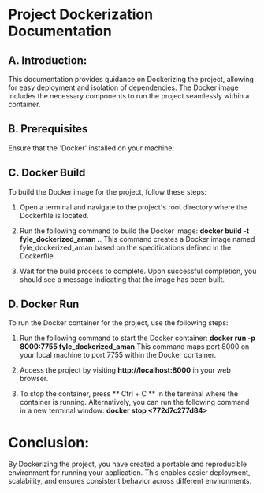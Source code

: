 # Project Dockerization Documentation


## A. Introduction:
This documentation provides guidance on Dockerizing the project, allowing for easy deployment and isolation of dependencies. The Docker image includes the necessary components to run the project seamlessly within a container.

## B. Prerequisites
Ensure that the 'Docker' installed on your machine:

## C. Docker Build
To build the Docker image for the project, follow these steps:

1. Open a terminal and navigate to the project's root directory where the Dockerfile is located.

2. Run the following command to build the Docker image:   **docker build -t fyle_dockerized_aman .**.
   This command creates a Docker image named fyle_dockerized_aman based on the specifications defined in the Dockerfile.

3. Wait for the build process to complete. Upon successful completion, you should see a message indicating that the image has been built.

## D. Docker Run
To run the Docker container for the project, use the following steps:

1. Run the following command to start the Docker container:   **docker run -p 8000:7755 fyle_dockerized_aman**
This command maps port 8000 on your local machine to port 7755 within the Docker container.

2. Access the project by visiting **http://localhost:8000** in your web browser.

3. To stop the container, press ** Ctrl + C ** in the terminal where the container is running. Alternatively, you can run the following command in a new terminal window:   **docker stop <772d7c277d84>**


# Conclusion:
By Dockerizing the project, you have created a portable and reproducible environment for running your application. This enables easier deployment, scalability, and ensures consistent behavior across different environments.

